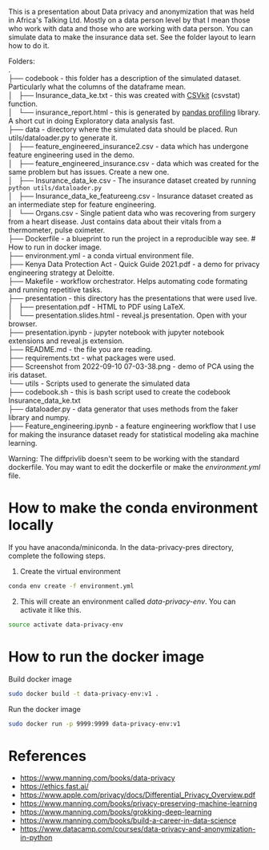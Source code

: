 This is a presentation about Data privacy and anonymization that was held in Africa's Talking Ltd. Mostly on a data person level by that I mean those who work with data and those who are working with data person. You can simulate data to make the insurance data set. See the folder layout to learn how to do it.

Folders:   
.    
├── codebook - this folder has a description of the simulated dataset. Particularly what the columns of the dataframe mean.   
│   ├── Insurance_data_ke.txt - this was created with [CSVkit](https://csvkit.readthedocs.io/en/latest/index.html) (csvstat) function.    
│   └── insurance_report.html - this is generated by [pandas profiling](https://pandas-profiling.ydata.ai/docs/master/index.html) library. A short cut in doing Exploratory data analysis fast.    
├── data - directory where the simulated data should be placed. Run utils/dataloader.py to generate it.    
│   ├── feature_engineered_insurance2.csv - data which has undergone feature engineering used in the demo.   
│   ├── feature_engineered_insurance.csv - data which was created for the same problem but has issues. Create a new one.    
│   ├── Insurance_data_ke.csv - The insurance dataset created by running `python utils/dataloader.py`    
│   ├── Insurance_data_ke_featureeng.csv - Insurance dataset created as an intermediate step for feature engineering.    
│   └── Organs.csv - Single patient data who was recovering from surgery from a heart disease. Just contains data about their vitals from a thermometer, pulse oximeter.     
├── Dockerfile - a blueprint to run the project in a reproducible way see. # How to run in docker image.    
├── environment.yml - a conda virtual environment file.  
├── Kenya Data Protection Act - Quick Guide 2021.pdf - a demo for privacy engineering strategy at Deloitte.   
├── Makefile - workflow orchestrator. Helps automating code formating and running repetitive tasks.  
├── presentation - this directory has the presentations that were used live.    
│   ├── presentation.pdf - HTML to PDF using LaTeX.  
│   └── presentation.slides.html - reveal.js presentation. Open with your browser.  
├── presentation.ipynb - jupyter notebook with jupyter notebook extensions and reveal.js extension.   
├── README.md - the file you are reading.    
├── requirements.txt - what packages were used.  
├── Screenshot from 2022-09-10 07-03-38.png - demo of PCA using the iris dataset.   
└── utils - Scripts used to generate the simulated data   
    ├── codebook.sh - this is bash script used to create the codebook Insurance_data_ke.txt    
    ├── dataloader.py - data generator that uses methods from the faker library and numpy.  
    ├── Feature_engineering.ipynb - a feature engineering workflow that I use for making the insurance dataset ready for statistical modeling aka machine learning.    

Warning: The diffprivlib doesn't seem to be working with the standard dockerfile. You may want to edit the dockerfile or make the *environment.yml* file.

# How to make the conda environment locally   

If you have anaconda/miniconda. In the data-privacy-pres directory, complete the following steps.   

1. Create the virtual environment   
 
```bash
conda env create -f environment.yml 
```

2. This will create an environment called *data-privacy-env*. You can activate it like this.     

```bash
source activate data-privacy-env
```

# How to run the docker image    

Build docker image    
```bash
sudo docker build -t data-privacy-env:v1 .
```   

Run the docker image     
```bash
sudo docker run -p 9999:9999 data-privacy-env:v1
```

# References

* https://www.manning.com/books/data-privacy  
* https://ethics.fast.ai/  
* https://www.apple.com/privacy/docs/Differential_Privacy_Overview.pdf  
* https://www.manning.com/books/privacy-preserving-machine-learning  
* https://www.manning.com/books/grokking-deep-learning  
* https://www.manning.com/books/build-a-career-in-data-science  
* https://www.datacamp.com/courses/data-privacy-and-anonymization-in-python     
